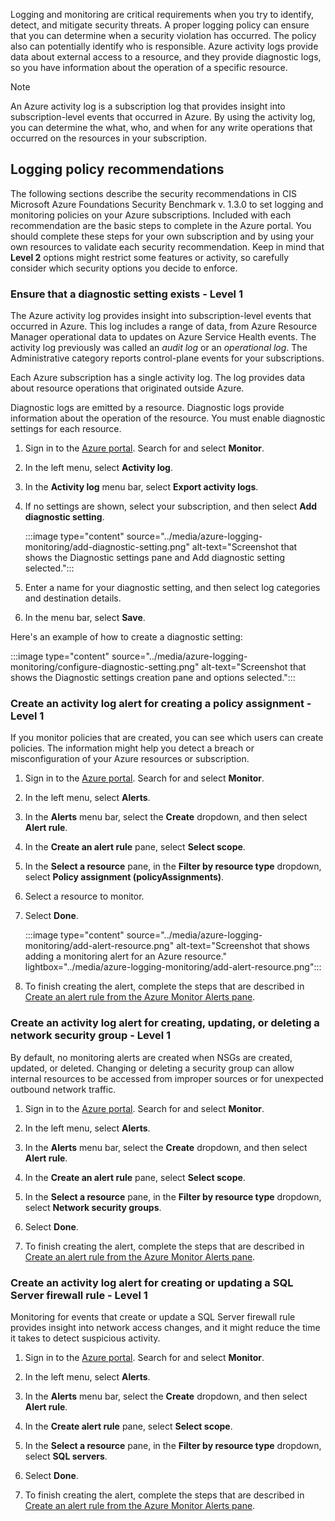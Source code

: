 Logging and monitoring are critical requirements when you try to identify, detect, and mitigate security threats. A proper logging policy can ensure that you can determine when a security violation has occurred. The policy also can potentially identify who is responsible. Azure activity logs provide data about external access to a resource, and they provide diagnostic logs, so you have information about the operation of a specific resource.

> [!NOTE]
> An Azure activity log is a subscription log that provides insight into subscription-level events that occurred in Azure. By using the activity log, you can determine the what, who, and when for any write operations that occurred on the resources in your subscription.

## Logging policy recommendations

The following sections describe the security recommendations in CIS Microsoft Azure Foundations Security Benchmark v. 1.3.0 to set logging and monitoring policies on your Azure subscriptions. Included with each recommendation are the basic steps to complete in the Azure portal. You should complete these steps for your own subscription and by using your own resources to validate each security recommendation. Keep in mind that **Level 2** options might restrict some features or activity, so carefully consider which security options you decide to enforce.

### Ensure that a diagnostic setting exists - Level 1

The Azure activity log provides insight into subscription-level events that occurred in Azure. This log includes a range of data, from Azure Resource Manager operational data to updates on Azure Service Health events. The activity log previously was called an *audit log* or an *operational log*. The Administrative category reports control-plane events for your subscriptions.

Each Azure subscription has a single activity log. The log provides data about resource operations that originated outside Azure. 

Diagnostic logs are emitted by a resource. Diagnostic logs provide information about the operation of the resource. You must enable diagnostic settings for each resource.

1. Sign in to the [Azure portal](https://portal.azure.com). Search for and select **Monitor**.

1. In the left menu, select **Activity log**.

1. In the **Activity log** menu bar, select **Export activity logs**.

1. If no settings are shown, select your subscription, and then select **Add diagnostic setting**.

    :::image type="content" source="../media/azure-logging-monitoring/add-diagnostic-setting.png" alt-text="Screenshot that shows the Diagnostic settings pane and Add diagnostic setting selected.":::

1. Enter a name for your diagnostic setting, and then select log categories and destination details.

1. In the menu bar, select **Save**.

Here's an example of how to create a diagnostic setting:

:::image type="content" source="../media/azure-logging-monitoring/configure-diagnostic-setting.png" alt-text="Screenshot that shows the Diagnostic settings creation pane and options selected.":::

### Create an activity log alert for creating a policy assignment - Level 1

If you monitor policies that are created, you can see which users can create policies. The information might help you detect a breach or misconfiguration of your Azure resources or subscription.

1. Sign in to the [Azure portal](https://portal.azure.com). Search for and select **Monitor**.

1. In the left menu, select **Alerts**.

1. In the **Alerts** menu bar, select the **Create** dropdown, and then select **Alert rule**.

1. In the **Create an alert rule** pane, select **Select scope**.

1. In the **Select a resource** pane, in the **Filter by resource type** dropdown, select **Policy assignment (policyAssignments)**.

1. Select a resource to monitor.

1. Select **Done**.

   :::image type="content" source="../media/azure-logging-monitoring/add-alert-resource.png" alt-text="Screenshot that shows adding a monitoring alert for an Azure resource." lightbox="../media/azure-logging-monitoring/add-alert-resource.png":::

1. To finish creating the alert, complete the steps that are described in [Create an alert rule from the Azure Monitor Alerts pane](/azure/azure-monitor/alerts/alerts-activity-log#create-an-alert-rule-from-the-azure-monitor-alerts-pane).

### Create an activity log alert for creating, updating, or deleting a network security group - Level 1

By default, no monitoring alerts are created when NSGs are created, updated, or deleted. Changing or deleting a security group can allow internal resources to be accessed from improper sources or for unexpected outbound network traffic.

1. Sign in to the [Azure portal](https://portal.azure.com). Search for and select **Monitor**.

1. In the left menu, select **Alerts**.

1. In the **Alerts** menu bar, select the **Create** dropdown, and then select **Alert rule**.

1. In the **Create an alert rule** pane, select **Select scope**.

1. In the **Select a resource** pane, in the **Filter by resource type** dropdown, select **Network security groups**.

1. Select **Done**.

1. To finish creating the alert, complete the steps that are described in [Create an alert rule from the Azure Monitor Alerts pane](/azure/azure-monitor/alerts/alerts-activity-log#create-an-alert-rule-from-the-azure-monitor-alerts-pane).

### Create an activity log alert for creating or updating a SQL Server firewall rule - Level 1

Monitoring for events that create or update a SQL Server firewall rule provides insight into network access changes, and it might reduce the time it takes to detect suspicious activity.

1. Sign in to the [Azure portal](https://portal.azure.com). Search for and select **Monitor**.

1. In the left menu, select **Alerts**.

1. In the **Alerts** menu bar, select the **Create** dropdown, and then select **Alert rule**.

1. In the **Create alert rule** pane, select **Select scope**.

1. In the **Select a resource** pane, in the **Filter by resource type** dropdown, select **SQL servers**.

1. Select **Done**.

1. To finish creating the alert, complete the steps that are described in [Create an alert rule from the Azure Monitor Alerts pane](/azure/azure-monitor/alerts/alerts-activity-log#create-an-alert-rule-from-the-azure-monitor-alerts-pane).
